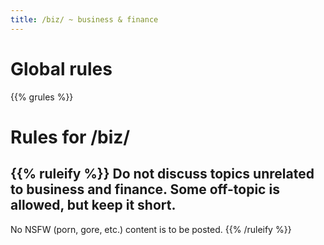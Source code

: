 ```yaml
---
title: /biz/ ~ business & finance
---
```


# Global rules

{{% grules %}}


# Rules for /biz/

{{% ruleify %}}
Do not discuss topics unrelated to business and finance. Some off-topic is allowed, but keep it short.
-
No NSFW (porn, gore, etc.) content is to be posted.
{{% /ruleify %}}
